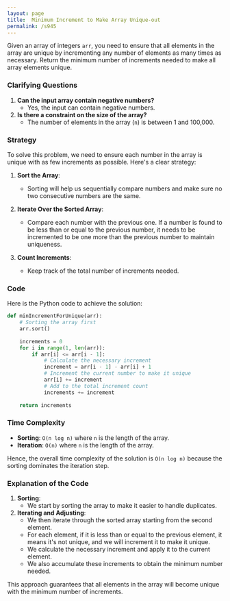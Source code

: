 ```yaml
---
layout: page
title:  Minimum Increment to Make Array Unique-out
permalink: /s945
---
```

Given an array of integers `arr`, you need to ensure that all elements in the array are unique by incrementing any number of elements as many times as necessary. Return the minimum number of increments needed to make all array elements unique.

### Clarifying Questions
1. **Can the input array contain negative numbers?**
   - Yes, the input can contain negative numbers.
2. **Is there a constraint on the size of the array?**
   - The number of elements in the array (`n`) is between 1 and 100,000.

### Strategy
To solve this problem, we need to ensure each number in the array is unique with as few increments as possible. Here's a clear strategy:

1. **Sort the Array**:
   - Sorting will help us sequentially compare numbers and make sure no two consecutive numbers are the same.
   
2. **Iterate Over the Sorted Array**:
   - Compare each number with the previous one. If a number is found to be less than or equal to the previous number, it needs to be incremented to be one more than the previous number to maintain uniqueness.

3. **Count Increments**:
   - Keep track of the total number of increments needed.

### Code
Here is the Python code to achieve the solution:

```python
def minIncrementForUnique(arr):
    # Sorting the array first
    arr.sort()
    
    increments = 0
    for i in range(1, len(arr)):
        if arr[i] <= arr[i - 1]:
            # Calculate the necessary increment
            increment = arr[i - 1] - arr[i] + 1
            # Increment the current number to make it unique
            arr[i] += increment
            # Add to the total increment count
            increments += increment
    
    return increments
```

### Time Complexity
- **Sorting**: `O(n log n)` where `n` is the length of the array.
- **Iteration**: `O(n)` where `n` is the length of the array.

Hence, the overall time complexity of the solution is `O(n log n)` because the sorting dominates the iteration step.

### Explanation of the Code
1. **Sorting**:
   - We start by sorting the array to make it easier to handle duplicates.
2. **Iterating and Adjusting**:
   - We then iterate through the sorted array starting from the second element.
   - For each element, if it is less than or equal to the previous element, it means it's not unique, and we will increment it to make it unique.
   - We calculate the necessary increment and apply it to the current element.
   - We also accumulate these increments to obtain the minimum number needed.

This approach guarantees that all elements in the array will become unique with the minimum number of increments.